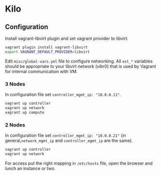 # Kilo

## Configuration

Install vagrant-libvirt plugin and set vagrant provider to libvirt.

```bash
vagrant plugin install vagrant-libvirt
export VAGRANT_DEFAULT_PROVIDER=libvirt
```

Edit `misc/global-vars.yml` file to configure networking. All `ext_*` variables should be appropriate to your libvirt network (vibr0) that is used by Vagrant for internal communication with VM.

### 3 Nodes

In configuration file set `controller_mgmt_ip: "10.0.0.11"`.

```bash
vagrant up controller
vagrant up network
vagrant up compute
```

### 2 Nodes

In configuration file set `controller_mgmt_ip: "10.0.0.21"` (in general,`network_mgmt_ip` and `controller_mgmt_ip` are the same).

```bash
vagrant up controller
vagrant up network
```

For access put the right mapping in `/etc/hosts` file, open the browser and lunch an instance or two.
